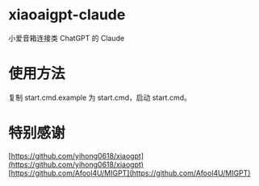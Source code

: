 # xiaoaigpt-claude

小爱音箱连接类 ChatGPT 的 Claude 

# 使用方法

复制 start.cmd.example 为 start.cmd，启动 start.cmd。

# 特别感谢

[https://github.com/yihong0618/xiaogpt](https://github.com/yihong0618/xiaogpt)
[https://github.com/Afool4U/MIGPT](https://github.com/Afool4U/MIGPT)

